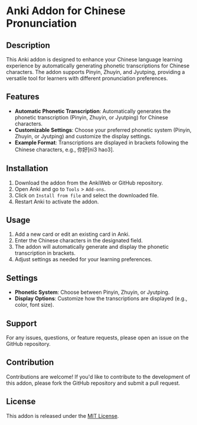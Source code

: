 # Anki Addon for Chinese Pronunciation

## Description
This Anki addon is designed to enhance your Chinese language learning experience by automatically generating phonetic transcriptions for Chinese characters. The addon supports Pinyin, Zhuyin, and Jyutping, providing a versatile tool for learners with different pronunciation preferences.

## Features
- **Automatic Phonetic Transcription**: Automatically generates the phonetic transcription (Pinyin, Zhuyin, or Jyutping) for Chinese characters.
- **Customizable Settings**: Choose your preferred phonetic system (Pinyin, Zhuyin, or Jyutping) and customize the display settings.
- **Example Format**: Transcriptions are displayed in brackets following the Chinese characters, e.g., 你好[ni3 hao3].

## Installation
1. Download the addon from the AnkiWeb or GitHub repository.
2. Open Anki and go to `Tools` > `Add-ons`.
3. Click on `Install from file` and select the downloaded file.
4. Restart Anki to activate the addon.

## Usage
1. Add a new card or edit an existing card in Anki.
2. Enter the Chinese characters in the designated field.
3. The addon will automatically generate and display the phonetic transcription in brackets.
4. Adjust settings as needed for your learning preferences.

## Settings
- **Phonetic System**: Choose between Pinyin, Zhuyin, or Jyutping.
- **Display Options**: Customize how the transcriptions are displayed (e.g., color, font size).

## Support
For any issues, questions, or feature requests, please open an issue on the GitHub repository.

## Contribution
Contributions are welcome! If you'd like to contribute to the development of this addon, please fork the GitHub repository and submit a pull request.

## License
This addon is released under the [MIT License](LICENSE.md).
